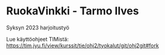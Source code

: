 # RuokaVinkki - Tarmo Ilves

Syksyn 2023 harjoitustyö

Lue käyttöohjeet TIMistä: <https://tim.jyu.fi/view/kurssit/tie/ohj2/tyokalut/git/ohj2git#fork>

